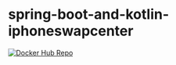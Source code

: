 # spring-boot-and-kotlin-iphoneswapcenter

[![Docker Hub Repo](https://img.shields.io/docker/pulls/harlanpierre/rest-with-spring-boot-iphoneswapcenter.svg)](https://hub.docker.com/repository/docker/harlanpierre/rest-with-spring-boot-iphoneswapcenter)
